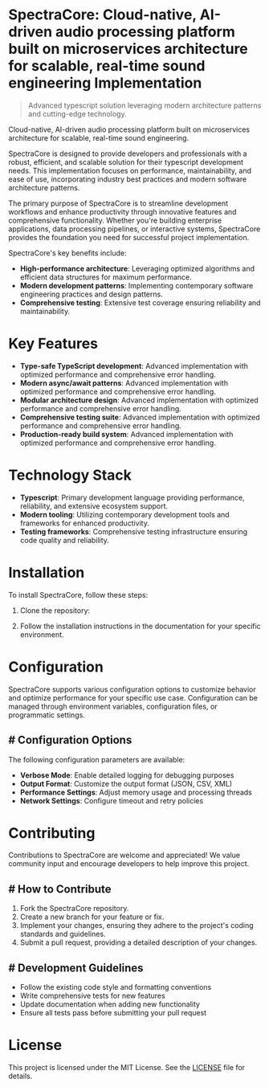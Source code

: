 <!-- fallback_SpectraCore_20250802101836_86396 -->

# SpectraCore: Cloud-native, AI-driven audio processing platform built on microservices architecture for scalable, real-time sound engineering Implementation
> Advanced typescript solution leveraging modern architecture patterns and cutting-edge technology.

Cloud-native, AI-driven audio processing platform built on microservices architecture for scalable, real-time sound engineering.

SpectraCore is designed to provide developers and professionals with a robust, efficient, and scalable solution for their typescript development needs. This implementation focuses on performance, maintainability, and ease of use, incorporating industry best practices and modern software architecture patterns.

The primary purpose of SpectraCore is to streamline development workflows and enhance productivity through innovative features and comprehensive functionality. Whether you're building enterprise applications, data processing pipelines, or interactive systems, SpectraCore provides the foundation you need for successful project implementation.

SpectraCore's key benefits include:

* **High-performance architecture**: Leveraging optimized algorithms and efficient data structures for maximum performance.
* **Modern development patterns**: Implementing contemporary software engineering practices and design patterns.
* **Comprehensive testing**: Extensive test coverage ensuring reliability and maintainability.

# Key Features

* **Type-safe TypeScript development**: Advanced implementation with optimized performance and comprehensive error handling.
* **Modern async/await patterns**: Advanced implementation with optimized performance and comprehensive error handling.
* **Modular architecture design**: Advanced implementation with optimized performance and comprehensive error handling.
* **Comprehensive testing suite**: Advanced implementation with optimized performance and comprehensive error handling.
* **Production-ready build system**: Advanced implementation with optimized performance and comprehensive error handling.

# Technology Stack

* **Typescript**: Primary development language providing performance, reliability, and extensive ecosystem support.
* **Modern tooling**: Utilizing contemporary development tools and frameworks for enhanced productivity.
* **Testing frameworks**: Comprehensive testing infrastructure ensuring code quality and reliability.

# Installation

To install SpectraCore, follow these steps:

1. Clone the repository:


2. Follow the installation instructions in the documentation for your specific environment.

# Configuration

SpectraCore supports various configuration options to customize behavior and optimize performance for your specific use case. Configuration can be managed through environment variables, configuration files, or programmatic settings.

## # Configuration Options

The following configuration parameters are available:

* **Verbose Mode**: Enable detailed logging for debugging purposes
* **Output Format**: Customize the output format (JSON, CSV, XML)
* **Performance Settings**: Adjust memory usage and processing threads
* **Network Settings**: Configure timeout and retry policies

# Contributing

Contributions to SpectraCore are welcome and appreciated! We value community input and encourage developers to help improve this project.

## # How to Contribute

1. Fork the SpectraCore repository.
2. Create a new branch for your feature or fix.
3. Implement your changes, ensuring they adhere to the project's coding standards and guidelines.
4. Submit a pull request, providing a detailed description of your changes.

## # Development Guidelines

* Follow the existing code style and formatting conventions
* Write comprehensive tests for new features
* Update documentation when adding new functionality
* Ensure all tests pass before submitting your pull request

# License

This project is licensed under the MIT License. See the [LICENSE](https://github.com/Muramatsuu/SpectraCore/blob/main/LICENSE) file for details.
